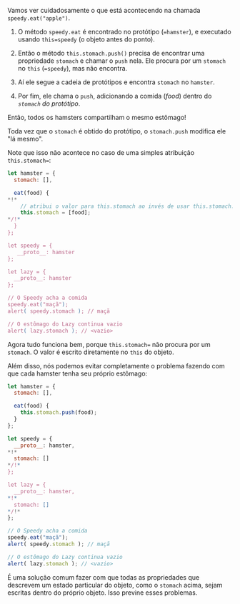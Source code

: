 Vamos ver cuidadosamente o que está acontecendo na chamada `speedy.eat("apple")`.

1. O método `speedy.eat` é encontrado no protótipo (`=hamster`), e executado usando `this=speedy` (o objeto antes do ponto).

2. Então o método `this.stomach.push()` precisa de encontrar uma propriedade `stomach` e chamar o `push` nela. Ele procura por um `stomach` no `this` (`=speedy`), mas não encontra.

3. Aí ele segue a cadeia de protótipos e encontra `stomach` no `hamster`.

4. Por fim, ele chama o `push`, adicionando a comida (*food*) dentro do *`stomach` do protótipo*.

Então, todos os hamsters compartilham o mesmo estômago!

Toda vez que o `stomach` é obtido do protótipo, o `stomach.push` modifica ele "lá mesmo".

Note que isso não acontece no caso de uma simples atribuição `this.stomach=`:

```js run
let hamster = {
  stomach: [],

  eat(food) {
*!*
    // atribui o valor para this.stomach ao invés de usar this.stomach.push
    this.stomach = [food];
*/!*
  }
};

let speedy = {
   __proto__: hamster
};

let lazy = {
  __proto__: hamster
};

// O Speedy acha a comida
speedy.eat("maçã");
alert( speedy.stomach ); // maçã

// O estômago do Lazy continua vazio
alert( lazy.stomach ); // <vazio>
```

Agora tudo funciona bem, porque `this.stomach=` não procura por um `stomach`. O valor é escrito diretamente no `this` do objeto.

Além disso, nós podemos evitar completamente o problema fazendo com que cada hamster tenha seu próprio estômago:

```js run
let hamster = {
  stomach: [],

  eat(food) {
    this.stomach.push(food);
  }
};

let speedy = {
  __proto__: hamster,
*!*
  stomach: []
*/!*
};

let lazy = {
  __proto__: hamster,
*!*
  stomach: []
*/!*
};

// O Speedy acha a comida
speedy.eat("maçã");
alert( speedy.stomach ); // maçã

// O estômago do Lazy continua vazio
alert( lazy.stomach ); // <vazio>
```

É uma solução comum fazer com que todas as propriedades que descrevem um estado particular do objeto, como o `stomach` acima, sejam escritas dentro do próprio objeto. Isso previne esses problemas.
